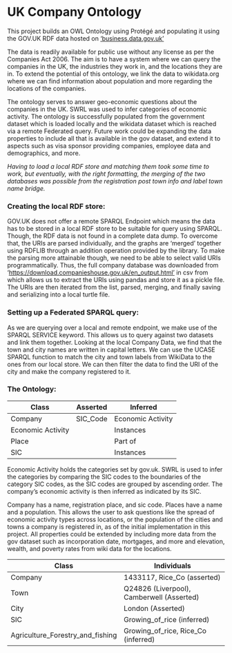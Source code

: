 # UK Company Ontology

This project builds an OWL Ontology using
Protégé and populating it using the GOV.UK RDF data hosted on [‘business.data.gov.uk’](business.data.gov.uk)


The data is readily available for public use without any license as per the
Companies Act 2006. The aim is to have a system where we can query the companies in the
UK, the industries they work in, and the locations they are in. To extend the potential of this
ontology, we link the data to wikidata.org where we can find information about population
and more regarding the locations of the companies.

The ontology serves to answer geo-economic questions about the companies in
the UK. SWRL was used to infer categories of economic activity. The ontology is successfully 
populated from the government dataset which is loaded locally and the wikidata dataset which is reached via 
a remote Federated query. Future work could be expanding the data properties to include all that is
available in the gov dataset, and extend it to aspects such as visa sponsor providing
companies, employee data and demographics, and more.

_Having to load a local RDF store and matching them took some time to work, but
eventually, with the right formatting, the merging of the two databases was possible from
the registration post town info and label town name bridge._

### Creating the local RDF store:
GOV.UK does not offer a remote SPARQL Endpoint which means the data has to be stored in
a local RDF store to be suitable for query using SPARQL. Though, the RDF data is not found in
a complete data dump. To overcome that, the URIs are parsed individually, and the graphs
are ‘merged’ together using RDFLIB through an addition operation provided by the library.
To make the parsing more attainable though, we need to be able to select valid URIs
programmatically. Thus, the full company database was downloaded from
‘https://download.companieshouse.gov.uk/en_output.html’ in csv from which allows us to
extract the URIs using pandas and store it as a pickle file. The URIs are then iterated from
the list, parsed, merging, and finally saving and serializing into a local turtle file. 

### Setting up a Federated SPARQL query:
As we are querying over a local and remote endpoint, we make use of the SPARQL SERVICE
keyword. This allows us to query against two datasets and link them together. Looking at the
local Company Data, we find that the town and city names are written in capital letters. We
can use the UCASE SPARQL function to match the city and town labels from WikiData to the
ones from our local store. We can then filter the data to find the URI of the city and make
the company registered to it. 

### The Ontology: 
|**Class**         |**Asserted**|**Inferred**     |
|------------------|------------|-----------------|
|Company           |SIC_Code    |Economic Activity|
|Economic Activity |            |Instances        |
|Place             |            |Part of          |
|SIC               |            |Instances        |

Economic Activity holds the categories set by gov.uk. SWRL is used to infer the categories by
comparing the SIC codes to the boundaries of the category SIC codes, as the SIC codes are
grouped by ascending order. The company’s economic activity is then inferred as indicated
by its SIC. 

Company has a name, registration place, and sic code. Places have a name and a population.
This allows the user to ask questions like the spread of economic activity types across
locations, or the population of the cities and towns a company is registered in, as of the
initial implementation in this project. All properties could be extended by including more
data from the gov dataset such as incorporation date, mortgages, and more and elevation,
wealth, and poverty rates from wiki data for the locations.

|**Class**                       |**Individuals**                          |
|--------------------------------|-----------------------------------------|
|Company                         |1433117, Rice_Co (asserted)              |
|Town                            |Q24826 (Liverpool), Camberwell (Asserted)|
|City                            |London (Asserted)                        |
|SIC                             |Growing_of_rice (inferred)               |
|Agriculture_Forestry_and_fishing|Growing_of_rice, Rice_Co (inferred)      |










